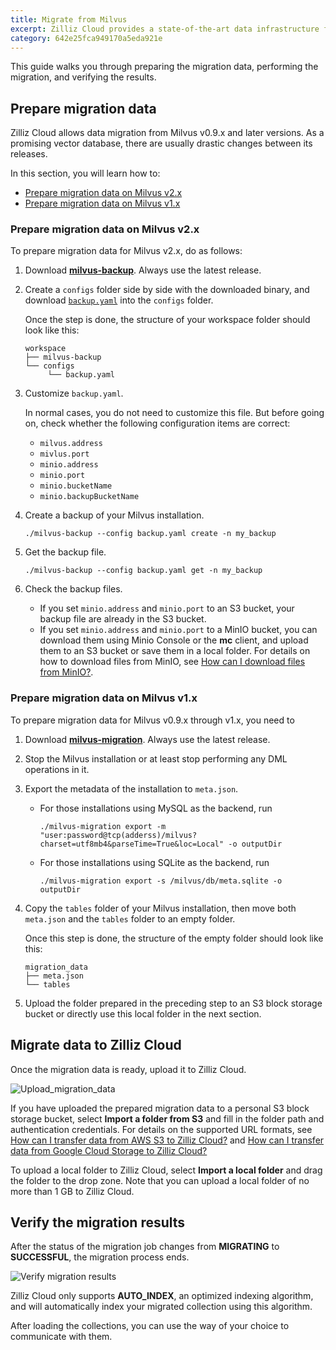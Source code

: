 ```yaml
---
title: Migrate from Milvus
excerpt: Zilliz Cloud provides a state-of-the-art data infrastructure for optimized search across vector embeddings, making it easy to bring your AI applications to life. As a Milvus user who wants to make the most of this data infrastructure, you are advised to migrate your data to Zilliz Cloud.
category: 642e25fca949170a5eda921e
---
```


This guide walks you through preparing the migration data, performing the migration, and verifying the results.

## Prepare migration data

Zilliz Cloud allows data migration from Milvus v0.9.x and later versions. As a promising vector database, there are usually drastic changes between its releases.

In this section, you will learn how to:

- [Prepare migration data on Milvus v2.x](#prepare-migration-data-on-milvus-v2x)
- [Prepare migration data on Milvus v1.x](#prepare-migration-data-on-milvus-v1x)

### Prepare migration data on Milvus v2.x

To prepare migration data for Milvus v2.x, do as follows:

1. Download [**milvus-backup**](https://github.com/zilliztech/milvus-backup/releases). Always use the latest release.
2. Create a `configs` folder side by side with the downloaded binary, and download [`backup.yaml`](https://raw.githubusercontent.com/zilliztech/milvus-backup/master/configs/backup.yaml) into the `configs` folder.

    Once the step is done, the structure of your workspace folder should look like this:

    ```
    workspace
    ├── milvus-backup
    └── configs
         └── backup.yaml
    ```

3. Customize `backup.yaml`.

    In normal cases, you do not need to customize this file. But before going on, check whether the following configuration items are correct:

    - `milvus.address`
    - `mivlus.port`
    - `minio.address`
    - `minio.port`
    - `minio.bucketName`
    - `minio.backupBucketName`

4. Create a backup of your Milvus installation.

    ```shell
    ./milvus-backup --config backup.yaml create -n my_backup 
    ```

5. Get the backup file.

    ```shell
    ./milvus-backup --config backup.yaml get -n my_backup
    ```

6. Check the backup files.
    
    - If you set `minio.address` and `minio.port` to an S3 bucket, your backup file are already in the S3 bucket.
    - If you set `minio.address` and `minio.port` to a MinIO bucket, you can download them using Minio Console or the **mc** client, and upload them to an S3 bucket or save them in a local folder. For details on how to download files from MinIO, see [How can I download files from MinIO?](faqs.md#how-can-i-download-files-from-minio).

### Prepare migration data on Milvus v1.x

To prepare migration data for Milvus v0.9.x through v1.x, you need to

1. Download [**milvus-migration**](https://assets.zilliz.com/tools/milvus-migration). Always use the latest release.
2. Stop the Milvus installation or at least stop performing any DML operations in it.
3. Export the metadata of the installation to `meta.json`.

    - For those installations using MySQL as the backend, run

        ```shell
        ./milvus-migration export -m "user:password@tcp(adderss)/milvus?charset=utf8mb4&parseTime=True&loc=Local" -o outputDir
        ```

    - For those installations using SQLite as the backend, run

        ```shell
        ./milvus-migration export -s /milvus/db/meta.sqlite -o outputDir
        ```

4. Copy the `tables` folder of your Milvus installation, then move both `meta.json` and the `tables` folder to an empty folder. 

    Once this step is done, the structure of the empty folder should look like this:

    ```
    migration_data
    ├── meta.json
    └── tables  
    ```

5. Upload the folder prepared in the preceding step to an S3 block storage bucket or directly use this local folder in the next section.

## Migrate data to Zilliz Cloud

Once the migration data is ready, upload it to Zilliz Cloud.

![Upload_migration_data](https://assets.zilliz.com/zillizCloudDocAssets/upload_migration_data.png)

If you have uploaded the prepared migration data to a personal S3 block storage bucket, select **Import a folder from S3** and fill in the folder path and authentication credentials. For details on the supported URL formats, see [How can I transfer data from AWS S3 to Zilliz Cloud?](faqs.md#How-can-I-transfer-data-from-AWS-S3-to-Zilliz-Cloud) and [How can I transfer data from Google Cloud Storage to Zilliz Cloud?](faqs.md#How-can-I-transfer-data-from-Google-Cloud-Storage-to-Zilliz-Cloud)

To upload a local folder to Zilliz Cloud, select **Import a local folder** and drag the folder to the drop zone. Note that you can upload a local folder of no more than 1 GB to Zilliz Cloud.

## Verify the migration results

After the status of the migration job changes from **MIGRATING** to **SUCCESSFUL**, the migration process ends.

![Verify migration results](https://assets.zilliz.com/zillizCloudDocAssets/verify_migration_results.png)

Zilliz Cloud only supports **AUTO_INDEX**, an optimized indexing algorithm, and will automatically index your migrated collection using this algorithm.  

After loading the collections, you can use the way of your choice to communicate with them.
